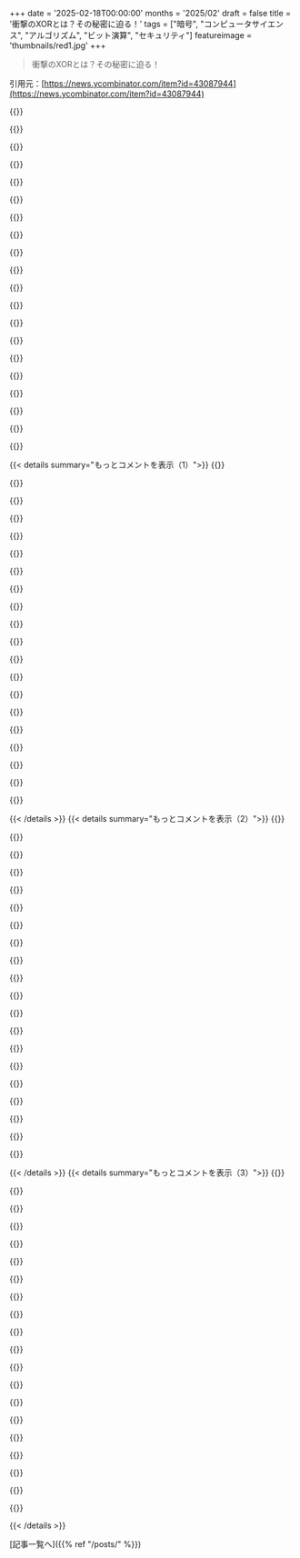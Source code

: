 +++
date = '2025-02-18T00:00:00'
months = '2025/02'
draft = false
title = '衝撃のXORとは？その秘密に迫る！'
tags = ["暗号", "コンピュータサイエンス", "アルゴリズム", "ビット演算", "セキュリティ"]
featureimage = 'thumbnails/red1.jpg'
+++

> 衝撃のXORとは？その秘密に迫る！

引用元：[https://news.ycombinator.com/item?id=43087944](https://news.ycombinator.com/item?id=43087944)

{{<matomeQuote body="俺のお気に入りのカーストなXORトリック、XORダブルリンクリストってのがあるんだ。各ノードが次と前のポインタを別々に持つ代わりに、2つのXORの単一ポインタを格納するんだ。イレギュラーなポインタだけど、イテレーションのときは前のノードのポインタと組み合わせたポインタをXORして次のノードのポインタを取得するのさ。これで双方向に走査できる。ちょっとアブノーマルかもね。" userName="an_ko" createdAt="2025-02-18T22:32:47" color="#785bff">}}

{{<matomeQuote body="これの欠点は、スムーズにアイテムを削除できる能力が失われることかな。ダブルリンクリストを使う理由はそれが多いから。あと、XORリンクリストをCで書くのは超面倒で、標準は同じポインタが同じ整数にキャストされることを保証してないから、uintptr_tにして、実質的に整然とした整数表現を維持しないといけない。" userName="mananaysiempre" createdAt="2025-02-19T02:47:04" color="#38d3d3">}}

{{<matomeQuote body="＞標準は同じポインタが同じ整数にキャストされることを保証しない。ポインタのサイズが整数のサイズと同じである保証もないよね。古いPowerPCではそうだった記憶がある。今はx86-64やAarch64が主流で、32ビットもまともで、以前の面白いワードサイズの機械はほとんど忘れ去られた。C標準は基本データ型のサイズに柔軟性を持たせるためのもので、標準が型間の関係だけを定義しているんだ。固定幅タイプがC99で標準化されるのに時間がかかったのは意外だね。" userName="AceJohnny2" createdAt="2025-02-19T08:09:22" color="#ff5c5c">}}

{{<matomeQuote body="俺が言いたかったのは、一般的な整数のことで、例えばpとqが（たとえば）voidポインタでp == qなら、(uintptr_t)p == (uintptr_t)qになる保証はないってこと。NULLに対しても同様。ポインタが同じメモリ位置を指している複数の方法が存在する場合があるってことだ。XORリンクリスト操作はこう書くべきなんだ。<br>struct node { uintptr_t link; };<br>void prepend(uintptr_t head, struct node *n) {...}なんで、例えばheadをstruct entry *にできないんだ。uintptr_tとして公開する必要があるんだ。" userName="mananaysiempre" createdAt="2025-02-19T13:12:36" color="#785bff">}}

{{<matomeQuote body="へぇ、そういうことか。このリストが崩壊する可能性があるのは、ポインタが正確に先頭か末尾を指していても、XORに使うビット表現が違うと問題が起こるんだ。実際にこの現象を見たことがある？" userName="jasonthorsness" createdAt="2025-02-19T19:49:09" color="">}}

{{<matomeQuote body="この問題が実際に破損を引き起こすかどうか確かではないけど、同じポインタが異なる整数に変換されるのは確かだよ。サンプルコードも見る？" userName="mananaysiempre" createdAt="2025-02-19T21:02:15" color="#45d325">}}

{{<matomeQuote body="現代の64ビットマシンでは、sizeof(int) != sizeof(int*)ってのはかなり真実だね。でも、sizeof(uint64_t)やsizeof(long)が等しいという前提で動いてるコードが多いかも。" userName="tomsmeding" createdAt="2025-02-19T08:29:21" color="">}}

{{<matomeQuote body="そうだね、もし前のポインタのペアを保持し続ければ、効率的な削除や挿入が復活するよ。隣接ポインタペアをWidePointer型としてカプセル化して、内部で動作させることもできるし。これで少し遅くなるかもしれないけど、スペースの節約になるし、他の操作が速くなる場合もあるかも。" userName="akoboldfrying" createdAt="2025-02-19T15:13:45" color="#785bff">}}

{{<matomeQuote body="ストレージをもっと減らせるかも。64ビットプロセッサを考えると、32ビットのアドレス空間で大抵のアプリに十分かもしれない。16ビットの近接ポインタとかも考えられるよ。データ指向デザインがうまく行くかもね。" userName="giovannibonetti" createdAt="2025-02-18T23:14:24" color="">}}

{{<matomeQuote body="＞64ビットプロセッサで、32ビットのアドレス空間が充分ってのは、Java仮想マシンが64ビットプラットフォーム上で使ってる32ビットの「圧縮オブジェクトポインタ」と関係があるね。8バイトアラインされているけど、32 GiBのメモリにアクセスできるんだ。" userName="nayuki" createdAt="2025-02-19T06:06:24" color="#38d3d3">}}

{{<matomeQuote body="冗談言ってるのはわかるけど、ポインタとインデックスを混同するのはちょっと危険だね。16ビットのインデックスは全然問題ないけど、16ビットのポインタはかなりやばいよ。それに、32ビットのポインタは状況によってはいい最適化になる。Javaだと、オブジェクトのアライメント次第だけど、32GBや64GBを超えない限りは32ビットポインタを使うとメモリをかなり節約できる。" userName="Dylan16807" createdAt="2025-02-19T03:39:53" color="#ff5c5c">}}

{{<matomeQuote body="16ビットの相対ポインタは、16ビットのインデックスと同じくらい役に立たないか、ひどいかのどちらかだね。" userName="eru" createdAt="2025-02-19T11:54:24" color="">}}

{{<matomeQuote body="範囲が限られた相対ポインタってあんまり良くないもので、基準がもう隣にないことも簡単に起きる。64k要素の制限があるよりもずっと厄介なことが多いんだ。" userName="Dylan16807" createdAt="2025-02-19T17:39:12" color="">}}

{{<matomeQuote body="Rustの借用チェッカーみたいなのがあれば、参照やポインタがちゃんと生存するべき期間だけ存在するようにしてくれるよ。" userName="eru" createdAt="2025-02-21T05:58:43" color="">}}

{{<matomeQuote body="つまり、”地雷”っていうのはデータが近くにないから使いにくい状況のことだよ。最初に書いたときは正しいかもしれないけど、ちょっとしたアップデートでそれが変わることもある。借用チェッカーがそんな状況にはあまり役に立たないと思うな。" userName="Dylan16807" createdAt="2025-02-21T19:51:51" color="">}}

{{<matomeQuote body="そうだね、柔軟性は失われる。それがパフォーマンス向上の代償だよ。" userName="eru" createdAt="2025-02-21T22:58:41" color="">}}

{{<matomeQuote body="こう考えてみて：16ビットのインデックスは滅多に価値がない。16ビットのポインタは、トラブルが10倍で状況が広がるのは20％だけ。それだけの価値はないと思うな。そんなに似たようなものじゃないよ。" userName="Dylan16807" createdAt="2025-02-22T05:02:17" color="#785bff">}}

{{<matomeQuote body="相対ポインタとインデックスはほぼ同じだよ。違うのは使いやすさ。大抵はどちらも役立たないと思う。" userName="eru" createdAt="2025-02-22T05:04:25" color="">}}

{{<matomeQuote body="インデックスは同じメモリ割り当てに含まれるから、大きな違いがある。配列のサイズに制限をかけているだけで、メモリ割り当てが複雑にならないんだ。もし大きいのが必要なら、いてもたってもいられないってわかるからね。小さなポインタサポートや整数をポインタに変換するサポートも言語に必要ないし。" userName="Dylan16807" createdAt="2025-02-22T05:12:11" color="#785bff">}}

{{<matomeQuote body="要するに、ポインタを使う代わりにインデックスを使ってるんだね。インデックスにはメリットがあって、もっとコンパクトで位置に依存しない。でも、ベースポインタが必要で、計算も少し増える。自分のアロケータが必要になるし、普通のヒープアロケータはオブジェクトへの任意のポインタを渡しちゃうから。" userName="GuB-42" createdAt="2025-02-19T13:25:04" color="">}}

{{< details summary="もっとコメントを表示（1）">}}
{{<matomeQuote body="ポートスキャンの効率的なデータ分析を考えてるんだけど、32個のポートの状態をビットフィールドで管理するってアイデアが面白いよね。IPv4アドレスを使って、ビットシフトで状態を挿入したりチェックしたりできるから、かなり速いしメモリも節約できる。全体のIPv4スペースで16GiBのメモリを使うところも魅力的。" userName="wfn" createdAt="2025-02-19T03:33:43" color="#ff5733">}}

{{<matomeQuote body="確かに25個の512MB配列に分けた方が良いかもね！それで分析しやすくなりそう。アドレス数も224<<24にするともっといいかも。" userName="Dylan16807" createdAt="2025-02-19T03:49:21" color="">}}

{{<matomeQuote body="＞25個の512MB配列になるって？<br>それは指摘に同意するよ、言葉遣いを誤ってたみたい。基本的な考え方をいじるのは面白いし、IPv4スペースをメモリにマッピングするのが楽しい。ただ、実際に使えるアドレスは少ないから、少ない計算で翻訳できるように工夫するつもり！" userName="wfn" createdAt="2025-02-19T16:34:49" color="#ff5733">}}

{{<matomeQuote body="8086が64本のアドレスピン持ってるの？それとも冗談だった？" userName="kjs3" createdAt="2025-02-19T02:30:59" color="">}}

{{<matomeQuote body="これやるとガーベジコレクタに嫌われるかも。データ構造がゴミって見なされるだろうね。" userName="ted_dunning" createdAt="2025-02-19T21:55:00" color="">}}

{{<matomeQuote body="なんでそんなトリックを使う必要があるの？" userName="DeathArrow" createdAt="2025-02-19T09:16:13" color="">}}

{{<matomeQuote body="リンクリストのストレージオーバーヘッドを減らすためさ。64ビットシステムだと要素ごとに8バイト節約できるんだ。" userName="ben-schaaf" createdAt="2025-02-19T09:24:12" color="">}}

{{<matomeQuote body="＞次ポインタと前ポインタをそれぞれ別で持つ代わりに、それをXORで一緒にするって？<br>真似っこみたいだけど、実際にポインタの違いを使うのともあまり変わらないんじゃない？" userName="lmm" createdAt="2025-02-19T01:53:31" color="">}}

{{<matomeQuote body="そうだけど、TFAでも述べられている通り、違いを保存するには追加のビットが必要なんだ。XORなら元のポインタのサイズと同じだから、扱いやすい。確かに、ポインタの差分だけで双方向のリンクリストを作るのはちょっと違法感あるよね。" userName="timerol" createdAt="2025-02-19T02:36:26" color="#45d325">}}

{{<matomeQuote body="＞前後のポインタの違いを保存するには追加のビットが必要って？<br>そんなことはないよ。ラップアラウンドを自然に起こさせれば問題ない。必要なのは関数だけだよ。" userName="mananaysiempre" createdAt="2025-02-19T02:55:45" color="">}}

{{<matomeQuote body="いやいや、32ビットポインタの前提で、通常の符号なし算術で足し算や引き算をするから、モジュロ２^32になるよ。要するに、足し算や引き算、XORがすべて逆操作できるのと同じトリックが使えるってこと。XORで数値を操作するのが面白いのは、その操作が自分自身の逆になるところだよ。" userName="atq2119" createdAt="2025-02-19T02:55:01" color="#ff5733">}}

{{<matomeQuote body="XORと差分の大きな違いは、XORの対称性のおかげで、リストを前後に歩くのに同じコードが使えることだね。" userName="Findecanor" createdAt="2025-02-19T07:42:53" color="">}}

{{<matomeQuote body="「640Kで十分」って時代のトリックを思い出すなぁ。今は制約の厳しいデバイス向けに取っておく方がいいと思う。" userName="esafak" createdAt="2025-02-19T00:58:03" color="">}}

{{<matomeQuote body="忘れちゃだめ！これは3次独立の線形ハッシュ関数なんだ。確率的にほぼ均一なサンプリングや論理関数の解のカウントに使えるって超便利だよ。解の空間を毎回半分にするから、例えば10個の解が必要になるまで加算を続けていくと、10に２^kを掛けるだけ！スゴくない？" userName="zero_k" createdAt="2025-02-18T19:26:16" color="#ff5c5c">}}

{{<matomeQuote body="これはXORの最もセクシーな使い方だよ！" userName="wfn" createdAt="2025-02-19T03:35:49" color="#45d325">}}

{{<matomeQuote body="XORに関するお気に入りの話は、Bryan CantrillがSunでの経験を語ったことだよ。彼が同僚とCのXORがない理由を話していたら、理由を確認するためにDennis Ritchieにメールを出すことになったんだ。そのやり取りがおかしくて印象に残っている！" userName="jjice" createdAt="2025-02-18T21:18:46" color="">}}

{{<matomeQuote body="DMRは本当に親切で助けてくれた人だな。80年代中頃にUnixの最初の他のポートについてメール送った時、数週間後にインストラクションセットのマニュアルが送られてきた。今でも持ってるよ。" userName="kjs3" createdAt="2025-02-19T02:49:55" color="">}}

{{<matomeQuote body="Cには論理的なXORがあって、それは’!=’演算子だよ。他の論理演算子とは違って、引数を単一の真理値に正規化する必要があるんだ。Cの真理値への変換演算子’!!’と組み合わせて、うまく使えるよ。" userName="wat10000" createdAt="2025-02-18T21:30:49" color="#ff5c5c">}}

{{<matomeQuote body="プログラミング20年やってて、仕事の面接でテストに失敗したことがある。" userName="Findecanor" createdAt="2025-02-19T07:57:42" color="">}}

{{<matomeQuote body="二重否定はいらないよ：！foo != !bar。" userName="gblargg" createdAt="2025-02-19T11:52:44" color="">}}


{{< /details >}}
{{< details summary="もっとコメントを表示（2）">}}
{{<matomeQuote body="そうだけど、こういう変な書き方を使うと人を混乱させるかもね。" userName="wat10000" createdAt="2025-02-19T13:47:19" color="">}}

{{<matomeQuote body="それはビット単位のxorだよ。" userName="8n4vidtmkvmk" createdAt="2025-02-19T03:09:48" color="">}}

{{<matomeQuote body="それはビット単位のもので、論理的なものじゃないよ。" userName="201984" createdAt="2025-02-19T03:05:20" color="">}}

{{<matomeQuote body="Faulknerはショートサーキットできないからだって言ったけど、これの何が問題になるのか分からないな。詳しく教えて。" userName="penguin_booze" createdAt="2025-02-19T07:13:52" color="">}}

{{<matomeQuote body="論理専用の排他的OR演算子を追加する利点はないよ、||や&&とは違って。" userName="gblargg" createdAt="2025-02-19T11:54:18" color="">}}

{{<matomeQuote body="トピックは37:18から始まるよ。" userName="snvsn" createdAt="2025-02-18T22:24:18" color="">}}

{{<matomeQuote body="”Cについて、論理的なXORがないことを同僚と話してた。”Cは40年以上前からビット単位のXOR’^’を持ってるよ。" userName="SteveDavis88" createdAt="2025-02-18T21:52:49" color="#ff5733">}}

{{<matomeQuote body="すごい。車の絵文字を0x20でXORすると”歩行者禁止”の絵文字になるって。意図的かどうか分かる人いる？" userName="ipython" createdAt="2025-02-18T19:09:28" color="#ff5733">}}

{{<matomeQuote body="HNの絵文字取り除き機能を満たすために：<br> >>> from unicodedata import lookup, name<br> >>> name(chr(ord(lookup('AUTOMOBILE')) ^ 0x20))<br> ’NO PEDESTRIANS’" userName="mananaysiempre" createdAt="2025-02-18T19:30:33" color="">}}

{{<matomeQuote body="車の小文字って言ったら、ゴーカートかな。" userName="IncreasePosts" createdAt="2025-02-18T21:22:40" color="">}}

{{<matomeQuote body="🎉 → 🎩<br>🚀 → 🏔️" userName="rzzzt" createdAt="2025-02-18T20:07:04" color="">}}

{{<matomeQuote body="XORの例えとして、家の階段のライトがわかりやすい。下のスイッチを入れたら点灯、上で入れたら消灯。でもどっちかがオフだと点灯。" userName="grahamlee" createdAt="2025-02-19T09:56:21" color="#ff5733">}}

{{<matomeQuote body="オフィスの電気工事が違ってるのかも。部屋にスイッチ2つあるけど、ANDゲートみたいになってるよ。リビングは間違いなくXORだな。" userName="jihadjihad" createdAt="2025-02-19T13:38:59" color="">}}

{{<matomeQuote body="XORのスイッチってトリックだね。知っててもなかなか理解できない。叔父が工事したとき、逆にスイッチをつけてたのを思い出した。正しくつけないとANDスイッチになるよ。" userName="mdnahas" createdAt="2025-02-20T11:46:46" color="#ff33a1">}}

{{<matomeQuote body="XORって名称が嫌い。ほとんどの場合、パリティのことを指してるから。2つの時だけ一緒だけど、3つ以上はパリティだからね。" userName="adrian_b" createdAt="2025-02-19T11:13:17" color="">}}

{{<matomeQuote body="IEC 60617では、XORゲートは=1とパリティゲートは2k + 1ってちゃんと区別されてるんだ。だけど、設計ソフトでは時々期待外れがあるよ。" userName="danbruc" createdAt="2025-02-19T11:56:11" color="">}}

{{<matomeQuote body="数学における「exclusive or」は重要で、独自の記号もあるんだ。" userName="Tainnor" createdAt="2025-02-19T11:44:26" color="">}}

{{<matomeQuote body="＞「3つ以上の入力の時、exclusive orは1つの入力だけが1の時のみ値が1になる」<br>引用してほしい。" userName="JohnKemeny" createdAt="2025-02-19T12:20:43" color="">}}

{{<matomeQuote body="過去の論理学や文法のテキストを探せば、'or'の使い方についての意味が議論されている部分がいくらでもある。でも、引用はいらない。英語のコンテキストで十分。" userName="adrian_b" createdAt="2025-02-19T13:16:17" color="">}}

{{<matomeQuote body="数学は英語じゃないんだよ。整数の環を指にはめてるわけじゃないし、実数のフィールドでサッカーもできない。XORが何を意味してるのか混乱しているフリをしているのは君だけだね。意味はそのままなんだから、こんな意味論の議論が君にとって何の役に立つの？" userName="Tainnor" createdAt="2025-02-20T12:38:58" color="#ff5c5c">}}


{{< /details >}}
{{< details summary="もっとコメントを表示（3）">}}
{{<matomeQuote body="この解釈はエッセイ内で触れられてるよ。" userName="timdiggerm" createdAt="2025-02-19T14:59:16" color="">}}

{{<matomeQuote body="Kademlia分散ハッシュテーブルに関する話だね。各ノードが[0, 2^m)の範囲でランダムなビットを持って距離をXORで定義する。XからYに情報を速く取得する分散アルゴリズムを探してる。最初のノードXから目標のノードkを見つけるための視覚的な解釈が好きなんだ。Xの距離木を葉インデックス0, 1, 2…で作り、各ノードにX^葉インデックスのラベルを付ける。特定のラベルからの距離を示すんだ。" userName="sigbottle" createdAt="2025-02-18T23:14:27" color="#ff5c5c">}}

{{<matomeQuote body="自分が知っているのは、これはSimon TathamのPortable Puzzle Collectionの作者と同じ人なんだ。オフラインで暇なときにぜひ遊んでみてほしい。" userName="OuterVale" createdAt="2025-02-19T00:47:33" color="">}}

{{<matomeQuote body="そしてPuTTYを書いたのも同じSimon Tathamだよ。" userName="eminence32" createdAt="2025-02-19T01:04:15" color="">}}

{{<matomeQuote body="一番のポイントは、マインスイーパのアルゴリズムが、猜測の必要がないゲームを作っていることなんだよ。" userName="dlcarrier" createdAt="2025-02-19T08:44:47" color="">}}

{{<matomeQuote body="最近、カスタムの最適化ソルバー（例えばIsing Machines）がXOR問題でベンチマークを取ってるんだ。ガウス消去で多項式時間で解けるのに、ソルバーは指数関数的なスケーリングを示す。ただのパフォーマンスを測る良い方法だよ。McElieceシステムに関する実装も面白い。" userName="inasio" createdAt="2025-02-18T22:00:57" color="#ff5c5c">}}

{{<matomeQuote body="TI-83でZ80アセンブリを学んでたとき、機械語の1バイトが重要だったんだ。aをゼロにするために、’XOR a’を使ってた。これは1バイトの命令だけど、'LD a, 0'は2バイトも必要なんだよ。" userName="acjohnson55" createdAt="2025-02-19T12:52:31" color="">}}

{{<matomeQuote body="XORスワップの部分を修正するために著者にメールを送ったことがある。ある時、スワップの実装を‘XOR swap’に置き換えたけど、プログラムが壊れたんだ。要するに、同じ場所の値を入れ替えるとバグが出たってこと。" userName="mdnahas" createdAt="2025-02-20T11:37:41" color="">}}

{{<matomeQuote body="XORはLEETのFizzBuzz回答の一つでも使われているよ。" userName="niccl" createdAt="2025-02-18T20:07:01" color="">}}

{{<matomeQuote body="バイナリの量子化ベクトルでは、類似度は単にXORのポップカウントをビット数で割ることで計算できるんだよね。それをコサイン類似度や距離に変換する方法もあるよ。" userName="antirez" createdAt="2025-02-18T22:44:17" color="#45d325">}}

{{<matomeQuote body="XORで描画するのは前の状態を簡単に復元できるからだけじゃないんだ。黒白のディスプレイで矩形をドラッグしてると、填充された部分の上を移動すると見えなくなっちゃう。それがXORなら填充された部分が反転するから、矩形の全体がいつでも見えるんだ。ただし、静的なノイズが表示されてると無理だけどね。" userName="sfink" createdAt="2025-02-19T18:34:44" color="#ff5c5c">}}

{{<matomeQuote body="エルミタージュでは、先行技術があったにもかかわらずXORを使った描画に特許を取得した会社があったんだ。その特許でコモドールを訴えることに成功したんだって。この訴訟のコストがコモドールの崩壊に寄与したとも言われているよ。" userName="Findecanor" createdAt="2025-02-19T12:44:08" color="">}}

{{<matomeQuote body="効率的なアルゴリズムが知りたいな。整数のN x N配列を生成するのに、各エントリーはその列の上や行の左に出ていない最小の整数にする方法は？このスレッドに投稿するのはネタバレかも。" userName="nicknash" createdAt="2025-02-19T05:50:14" color="">}}

{{<matomeQuote body="“xor”って聞くだけで90年代のウイルスが自分自身をXOR操作で暗号化したり隠したりしてた頃を思い出すよ。アセンブリコードでレジスタをゼロにすることとか、懐かしい気持ちになるな。" userName="wvh" createdAt="2025-02-19T12:44:50" color="#785bff">}}

{{<matomeQuote body="XORはCliffordとCayley-Dickson代数の基本的な要素ごとの乗算なんだ。ただそれらがどう異なるか、各々の特性を持つには符号計算に全てがあるんだよ。" userName="aap_" createdAt="2025-02-19T12:52:34" color="">}}

{{<matomeQuote body="俺はXORをヘテロオペレーターとして覚えてるな。" userName="iamleppert" createdAt="2025-02-19T14:56:06" color="">}}

{{<matomeQuote body="8ビットコンピュータ（Z80や8086など）では、XOR REG,REGの方がREG←0の操作よりも速いことが多かったんだよ。" userName="daitangio" createdAt="2025-02-19T16:22:48" color="#38d3d3">}}

{{<matomeQuote body="日常生活では「または」というと、たいていXORを指すことが多いよね？" userName="dominicrose" createdAt="2025-02-19T10:10:10" color="">}}

{{<matomeQuote body="だから、あいまいさを避けるために“and/or”って表現がよく使われるんだよ。" userName="tsm" createdAt="2025-02-19T10:23:39" color="">}}

{{<matomeQuote body="データエンジニアとして、最近では二つのデータベース間のSQL方言の違いや、トランザクション分離の問題で行が抜けることがあるんだよね。<br>＞これらの二つのデータベースには異なるSQLダイアレクトがある。<br>それに、データをXORして比較する方法を考えてるんだ。整列を気にせずにデータが同じかどうか比べられる方法を見つけられたらいいな。<br>要するに、Datafoldのdatadiffみたいに、オンプレミスでも動くツールが欲しい。まだ試している最中だけど、整数をXORして何か有用なものが得られる気がする。" userName="NortySpock" createdAt="2025-02-19T00:43:27" color="#ff33a1">}}


{{< /details >}}


[記事一覧へ]({{% ref "/posts/" %}})
